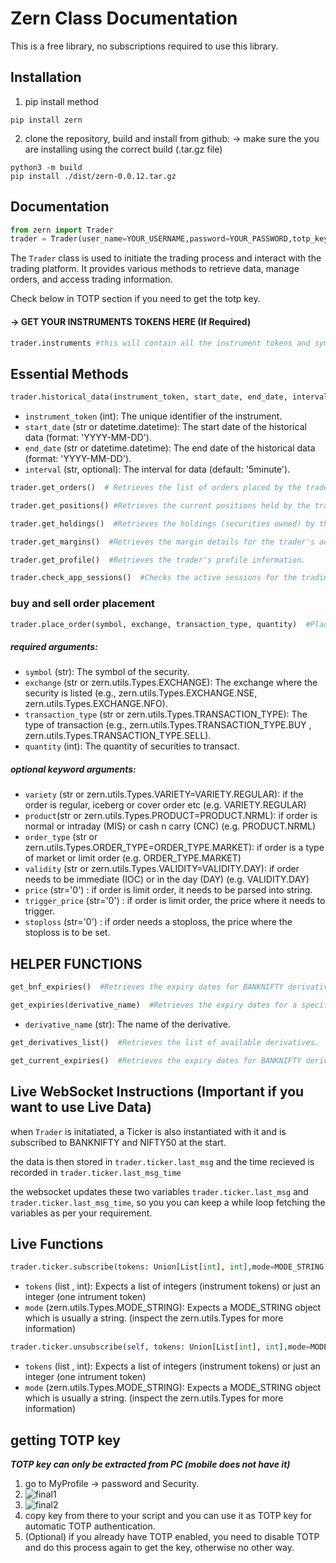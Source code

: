 # Zern Class Documentation

This is a free library, no subscriptions required to use this library.

## Installation
1) pip install method
```
pip install zern
```
2) clone the repository, build and install from github:
-> make sure the you are installing using the correct build (.tar.gz file)
```
python3 -m build
pip install ./dist/zern-0.0.12.tar.gz
```

## Documentation

```python
from zern import Trader
trader = Trader(user_name=YOUR_USERNAME,password=YOUR_PASSWORD,totp_key=YOUR_TOTP_KEY)
```

The `Trader` class is used to initiate the trading process and interact with the trading platform. It provides various methods to retrieve data, manage orders, and access trading information.

Check below in TOTP section if you need to get the totp key.

#### → GET YOUR INSTRUMENTS TOKENS HERE (If Required)
```python
trader.instruments #this will contain all the instrument tokens and symbols. feel free to search it as per your requirements. the helper functions also use this variable.
```


## Essential Methods

```python
trader.historical_data(instrument_token, start_date, end_date, interval='5minute')  #Retrieves historical data for a specific instrument within a specified time range.
```

- `instrument_token` (int): The unique identifier of the instrument.
- `start_date` (str or datetime.datetime): The start date of the historical data (format: 'YYYY-MM-DD').
- `end_date` (str or datetime.datetime): The end date of the historical data (format: 'YYYY-MM-DD').
- `interval` (str, optional): The interval for data (default: '5minute').


```python
trader.get_orders()  # Retrieves the list of orders placed by the trader.
```

```python
trader.get_positions() #Retrieves the current positions held by the trader.
```

```python
trader.get_holdings()  #Retrieves the holdings (securities owned) by the trader.
```

```python
trader.get_margins()  #Retrieves the margin details for the trader's account.
```

```python
trader.get_profile()  #Retrieves the trader's profile information.
```

```python
trader.check_app_sessions()  #Checks the active sessions for the trading application.
```
### buy and sell order placement
```python
trader.place_order(symbol, exchange, transaction_type, quantity)  #Places an order for a specific security. returns order_id 
```
##### required arguments:
- `symbol` (str): The symbol of the security.
- `exchange` (str or zern.utils.Types.EXCHANGE): The exchange where the security is listed (e.g., zern.utils.Types.EXCHANGE.NSE, zern.utils.Types.EXCHANGE.NFO).
- `transaction_type` (str or zern.utils.Types.TRANSACTION_TYPE): The type of transaction (e.g., zern.utils.Types.TRANSACTION_TYPE.BUY , zern.utils.Types.TRANSACTION_TYPE.SELL).
- `quantity` (int): The quantity of securities to transact.
##### optional keyword arguments:
- `variety` (str or zern.utils.Types.VARIETY=VARIETY.REGULAR): if the order is regular, iceberg or cover order etc (e.g. VARIETY.REGULAR)
- `product`(str or zern.utils.Types.PRODUCT=PRODUCT.NRML): if order is normal or intraday (MIS) or cash n carry (CNC) (e.g. PRODUCT.NRML)
- `order_type` (str or zern.utils.Types.ORDER_TYPE=ORDER_TYPE.MARKET): if order is a type of market or limit order (e.g. ORDER_TYPE.MARKET)
- `validity` (str or zern.utils.Types.VALIDITY=VALIDITY.DAY): if order needs to be immediate (IOC) or in the day (DAY) (e.g. VALIDITY.DAY)
- `price` (str='0') : if order is limit order, it needs to be parsed into string.
- `trigger_price` (str='0') : if order is limit order, the price where it needs to trigger.
- `stoploss` (str='0') : if order needs a stoploss, the price where the stoploss is to be set.

## HELPER FUNCTIONS

```python
get_bnf_expiries()  #Retrieves the expiry dates for BANKNIFTY derivatives.
```

```python
get_expiries(derivative_name)  #Retrieves the expiry dates for a specific derivative.
```

- `derivative_name` (str): The name of the derivative.

```python
get_derivatives_list()  #Retrieves the list of available derivatives.
```

```python
get_current_expiries()  #Retrieves the expiry dates for BANKNIFTY derivative.
```

## Live WebSocket Instructions (Important if you want to use Live Data)

when `Trader` is initatiated, a Ticker is also instantiated with it and is subscribed to BANKNIFTY and NIFTY50 at the start. 

the data is then stored in `trader.ticker.last_msg` and the time recieved is recorded in `trader.ticker.last_msg_time`

the websocket updates these two variables `trader.ticker.last_msg` and `trader.ticker.last_msg_time`, so you you can keep a while loop fetching the variables as per your requirement.

## Live Functions

```python
trader.ticker.subscribe(tokens: Union[List[int], int],mode=MODE_STRING.modeLTPC)  #subscribe the tokens as a list of instrument tokens or just an instrument token
```
- `tokens` (list , int): Expects a list of integers (instrument tokens) or just an integer (one intrument token)
- `mode` (zern.utils.Types.MODE_STRING): Expects a MODE_STRING object which is usually a string. (inspect the zern.utils.Types for more information)

```python
trader.ticker.unsubscribe(self, tokens: Union[List[int], int],mode=MODE_STRING.modeLTPC)  #unsubscribes the tokens as a list of instrument tokens or just an instrument token
```
- `tokens` (list , int): Expects a list of integers (instrument tokens) or just an integer (one intrument token)
- `mode` (zern.utils.Types.MODE_STRING): Expects a MODE_STRING object which is usually a string. (inspect the zern.utils.Types for more information)

## getting TOTP key

**_TOTP key can only be extracted from PC (mobile does not have it)_**

1) go to MyProfile  -> password and Security.
2) ![final1](https://github.com/ExBlacklight/Zern/assets/37045428/6af536ff-11c2-4a2d-b6cd-93c1a72e861e)
3) ![final2](https://github.com/ExBlacklight/Zern/assets/37045428/672c1c1c-4aa0-4fa1-b75f-45a65469ff9e)
4) copy key from there to your script and you can use it as TOTP key for automatic TOTP authentication.
5) (Optional) if you already have TOTP enabled, you need to disable TOTP and do this process again to get the key, otherwise no other way.
